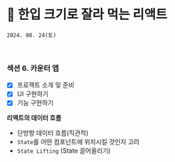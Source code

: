 # 🍰 한입 크기로 잘라 먹는 리액트

```
2024. 08. 24(토)
```

<br>

### 섹션 6. 카운터 앱

- [x] 프로젝트 소개 및 준비
- [x] UI 구현하기
- [x] 기능 구현하기

**리액트의 데이터 흐름**

- 단방향 데이터 흐름(직관적)
- `State`를 어떤 컴포넌트에 위치시킬 것인지 고려
- `State Lifting` (State 끌어올리기)
